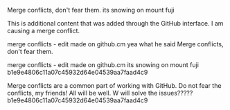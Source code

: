 
Merge conflicts, don't fear them. its snowing on mount fuji

This is additional content that was added through the GitHub interface. I am causing a merge conflict.

merge conflicts - edit made on github.cm yea what he said
Merge conflicts, don't fear them.



merge conflicts - edit made on github.cm its snowing on mount fuji
b1e9e4806c11a07c45932d64e04539aa7faad4c9




Merge conflicts are a common part of working with GitHub. Do not fear the conflicts, my friends! All will be well. W will solve the issues?????
 b1e9e4806c11a07c45932d64e04539aa7faad4c9
